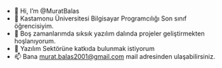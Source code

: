 - 👋 Hi, I’m @MuratBalas
- 👀 Kastamonu Üniversitesi Bilgisayar Programcılığı Son sınıf öğrencisiyim.
- 🌱 Boş zamanlarımda sıksık yazılım dalında projeler geliştirmekten hoşlanıyorum.
- 💞️ Yazılım Sektörüne katkıda bulunmak istiyorum
- 📫 Bana murat.balas2001@gmail.com mail adresinden ulaşabilirsiniz. 

<!---
MuratBalas/MuratBalas is a ✨ special ✨ repository because its `README.md` (this file) appears on your GitHub profile.
You can click the Preview link to take a look at your changes.
--->
